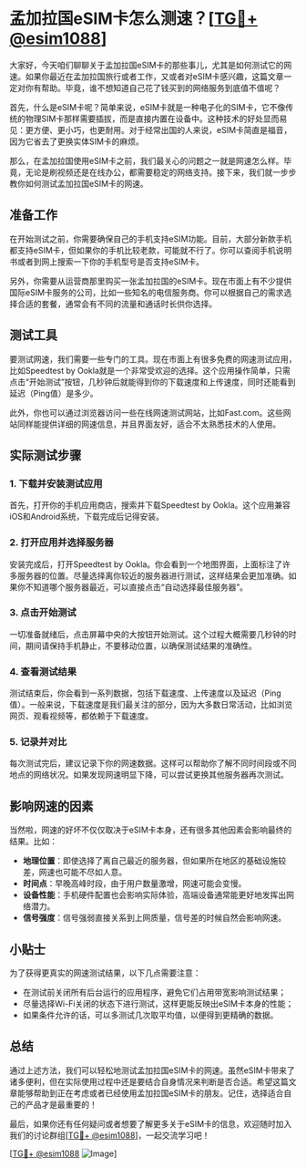 # 孟加拉国eSIM卡怎么测速？[[TG💪+ @esim1088](https://t.me/s/esim1088)]

大家好，今天咱们聊聊关于孟加拉国eSIM卡的那些事儿，尤其是如何测试它的网速。如果你最近在孟加拉国旅行或者工作，又或者对eSIM卡感兴趣，这篇文章一定对你有帮助。毕竟，谁不想知道自己花了钱买到的网络服务到底值不值呢？

首先，什么是eSIM卡呢？简单来说，eSIM卡就是一种电子化的SIM卡，它不像传统的物理SIM卡那样需要插拔，而是直接内置在设备中。这种技术的好处显而易见：更方便、更小巧，也更耐用。对于经常出国的人来说，eSIM卡简直是福音，因为它省去了更换实体SIM卡的麻烦。

那么，在孟加拉国使用eSIM卡之前，我们最关心的问题之一就是网速怎么样。毕竟，无论是刷视频还是在线办公，都需要稳定的网络支持。接下来，我们就一步步教你如何测试孟加拉国eSIM卡的网速。

## 准备工作

在开始测试之前，你需要确保自己的手机支持eSIM功能。目前，大部分新款手机都支持eSIM卡，但如果你的手机比较老款，可能就不行了。你可以查阅手机说明书或者到网上搜索一下你的手机型号是否支持eSIM卡。

另外，你需要从运营商那里购买一张孟加拉国的eSIM卡。现在市面上有不少提供国际eSIM卡服务的公司，比如一些知名的电信服务商。你可以根据自己的需求选择合适的套餐，通常会有不同的流量和通话时长供你选择。

## 测试工具

要测试网速，我们需要一些专门的工具。现在市面上有很多免费的网速测试应用，比如Speedtest by Ookla就是一个非常受欢迎的选择。这个应用操作简单，只需点击“开始测试”按钮，几秒钟后就能得到你的下载速度和上传速度，同时还能看到延迟（Ping值）是多少。

此外，你也可以通过浏览器访问一些在线网速测试网站，比如Fast.com。这些网站同样能提供详细的网速信息，并且界面友好，适合不太熟悉技术的人使用。

## 实际测试步骤

### 1. 下载并安装测试应用

首先，打开你的手机应用商店，搜索并下载Speedtest by Ookla。这个应用兼容iOS和Android系统，下载完成后记得安装。

### 2. 打开应用并选择服务器

安装完成后，打开Speedtest by Ookla。你会看到一个地图界面，上面标注了许多服务器的位置。尽量选择离你较近的服务器进行测试，这样结果会更加准确。如果你不知道哪个服务器最近，可以直接点击“自动选择最佳服务器”。

### 3. 点击开始测试

一切准备就绪后，点击屏幕中央的大按钮开始测试。这个过程大概需要几秒钟的时间，期间请保持手机静止，不要移动位置，以确保测试结果的准确性。

### 4. 查看测试结果

测试结束后，你会看到一系列数据，包括下载速度、上传速度以及延迟（Ping值）。一般来说，下载速度是我们最关注的部分，因为大多数日常活动，比如浏览网页、观看视频等，都依赖于下载速度。

### 5. 记录并对比

每次测试完后，建议记录下你的网速数据。这样可以帮助你了解不同时间段或不同地点的网络状况。如果发现网速明显下降，可以尝试更换其他服务器再次测试。

## 影响网速的因素

当然啦，网速的好坏不仅仅取决于eSIM卡本身，还有很多其他因素会影响最终的结果。比如：

- **地理位置**：即使选择了离自己最近的服务器，但如果所在地区的基础设施较差，网速也可能不尽如人意。
- **时间点**：早晚高峰时段，由于用户数量激增，网速可能会变慢。
- **设备性能**：手机硬件配置也会影响实际体验，高端设备通常能更好地发挥出网络潜力。
- **信号强度**：信号强弱直接关系到上网质量，信号差的时候自然会影响网速。

## 小贴士

为了获得更真实的网速测试结果，以下几点需要注意：

- 在测试前关闭所有后台运行的应用程序，避免它们占用带宽影响测试结果；
- 尽量选择Wi-Fi关闭的状态下进行测试，这样更能反映出eSIM卡本身的性能；
- 如果条件允许的话，可以多测试几次取平均值，以便得到更精确的数据。

## 总结

通过上述方法，我们可以轻松地测试孟加拉国eSIM卡的网速。虽然eSIM卡带来了诸多便利，但在实际使用过程中还是要结合自身情况来判断是否合适。希望这篇文章能够帮助到正在考虑或者已经使用孟加拉国eSIM卡的朋友。记住，选择适合自己的产品才是最重要的！

最后，如果你还有任何疑问或者想要了解更多关于eSIM卡的信息，欢迎随时加入我们的讨论群组[[TG💪+ @esim1088](https://t.me/s/esim1088)]，一起交流学习吧！

[[TG💪+ @esim1088](https://t.me/s/esim1088) ![Image](https://i.postimg.cc/4NQfJmqS/Snipaste-2025-05-13-00-14-12.png)]